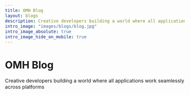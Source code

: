 ```yaml
---
title: OMH Blog
layout: blogs
description: Creative developers building a world where all applications work seamlessly across platforms. Check out the followinig latest posts about OMH.
intro_image: "images/blogs/blog.jpg"
intro_image_absolute: true
intro_image_hide_on_mobile: true
---
```


<style>
    .intro-image {
        width: 123%;
    }
    /* Add CSS for consistent font size */
    body {
        font-size: 16px;
    }
    p, ul {
        font-size: 1em;
    }
</style>

# OMH Blog 

Creative developers building a world where all applications work seamlessly across platforms
